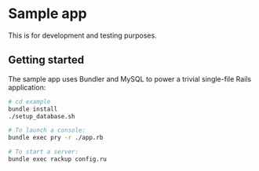 # Sample app

This is for development and testing purposes.

## Getting started

The sample app uses Bundler and MySQL to power a trivial single-file Rails application:

```sh
# cd example
bundle install
./setup_database.sh

# To launch a console:
bundle exec pry -r ./app.rb

# To start a server:
bundle exec rackup config.ru
```
